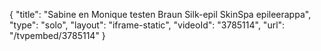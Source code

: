 {
    "title": "Sabine en Monique testen Braun Silk-epil SkinSpa epileerappa",
    "type": "solo",
    "layout": "iframe-static",
    "videoId": "3785114",
    "url": "\/tvpembed\/3785114"
}